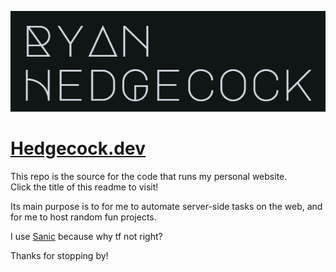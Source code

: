 ![hedgecock_dev_logo](/readme_title.png)
# [Hedgecock.dev](https://hedgecock.dev/)

This repo is the source for the code that runs my personal website.  
Click the title of this readme to visit!

Its main purpose is to for me to automate server-side tasks on the web, and for me to host random fun projects.

I use [Sanic](https://github.com/huge-success/sanic) because why tf not right?

Thanks for stopping by!
